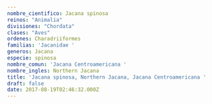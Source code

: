 ```yaml
---
nombre_cientifico: Jacana spinosa
reinos: "Animalia"
divisiones: "Chordata"
clases: "Aves"
ordenes: Charadriiformes
familias: 'Jacanidae '
generos: Jacana
especie: spinosa
nombre_comun: 'Jacana Centroamericana '
nombre_ingles: Northern Jacana
title: 'Jacana spinosa, Northern Jacana, Jacana Centroamericana '
draft: false
date: 2017-08-19T02:46:32.000Z
---
```


